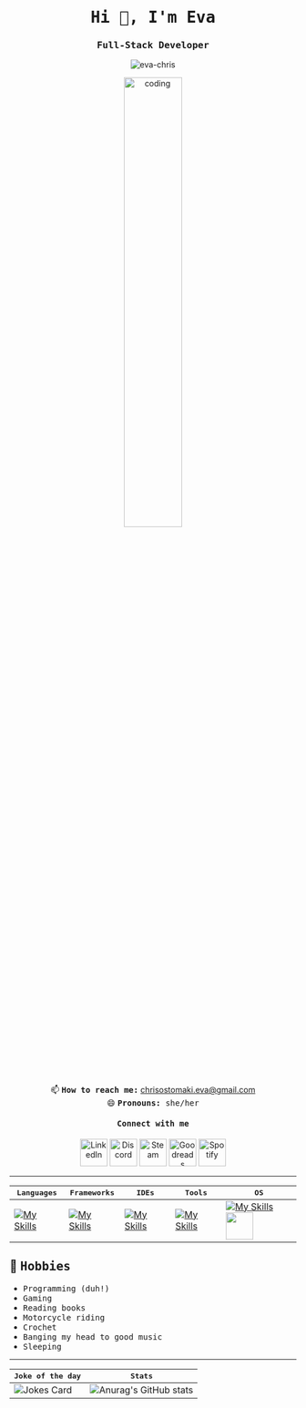 <h1 align="center"><samp>Hi 👋, I'm Eva </samp></h1>
<h3 align="center"><samp>Full-Stack Developer</samp></h3>
<p align="center"> <img src="https://komarev.com/ghpvc/?username=eva-chris&label=Profile%20views&color=0e75b6&style=flat" alt="eva-chris" /> </p>

<p align="center">
<img align="center" src="https://mir-s3-cdn-cf.behance.net/project_modules/disp/601014116770475.6068beff4640a.gif" alt="coding" width="45%" border="0" style="max-width: 100%;">
</p>

<p align="center">
📫 <b><samp>How to reach me:</b> <a href = "mailto: chrisostomaki.eva@gmail.com">chrisostomaki.eva@gmail.com</samp></a>
<br>😄 <samp><b>Pronouns:</b> she/her </samp>
</p>

<h4 align="center"><samp>Connect with me</samp></h4>
<p align="center">
  <a href="https://www.linkedin.com/in/eva-chrysostomaki/">
    <img alt="LinkedIn" title="LinkedIn" height="48" width="48" src="https://github.com/Eva-Chris/Eva-Chris/assets/25487874/360281e6-5055-49a0-b514-617a91776ba9"></a>
   <a href="https://www.discord.com/users/_paracosm">
    <img alt="Discord" title="Discord" height="48" width="48" src="https://github.com/Eva-Chris/Eva-Chris/assets/25487874/ba7a7fb5-fe94-44e8-9962-a54269172b4e"></a>
  <a href="https://steamcommunity.com/id/paracosm_/">
    <img alt="Steam" title="Steam" height="48" width="48" src="https://github.com/Eva-Chris/Eva-Chris/assets/25487874/d1fd92b1-4df6-4974-adaa-71f1e9fadd31"></a>
  <a href="https://www.goodreads.com/user/show/85504188-paracosm">
    <img alt="Goodreads" title="Goodreads" height="48" width="48" src="https://github.com/Eva-Chris/Eva-Chris/assets/25487874/51b5bfce-22c0-4120-81a4-9ca6cddff392"></a>
  <a href="https://open.spotify.com/user/prpnyh226d2judbq0fnpzgod2?si=4e3188c246294181">
    <img alt="Spotify" title="Spotify" height="48" width="48" src="https://cdn.simpleicons.org/spotify"></a>
</p>


<hr>


| <samp>Languages</samp> | <samp>Frameworks</samp>  | <samp>IDEs</samp>  | <samp>Tools</samp> | <samp>OS</samp>
| ------------- | ------------- | -------------  | ------------- | ------------- |
| [![My Skills](https://skillicons.dev/icons?i=html,css,py,js,ts,java,cpp,c&perline=4)](https://skillicons.dev) | [![My Skills](https://skillicons.dev/icons?i=angular,flask)](https://skillicons.dev)  | [![My Skills](https://skillicons.dev/icons?i=vscode,eclipse)](https://skillicons.dev)  | [![My Skills](https://skillicons.dev/icons?i=figma,git,postman)](https://skillicons.dev) | [![My Skills](https://skillicons.dev/icons?i=linux)](https://skillicons.dev) <img src="https://github.com/Eva-Chris/Eva-Chris/assets/25487874/c807cb7b-4d26-4149-b9ce-74eaf85799c6" width="48px"> |


## 📅 <samp>Hobbies</samp>
- <samp>Programming (duh!)</samp>
- <samp>Gaming</samp>
- <samp>Reading books</samp>
- <samp>Motorcycle riding</samp>
- <samp>Crochet</samp>
- <samp>Banging my head to good music</samp>
- <samp>Sleeping</samp>

<hr>

| <samp>Joke of the day</samp> | <samp>Stats</samp> |
| ------------- | -------------  |
| ![Jokes Card](https://readme-jokes.vercel.app/api?theme=radical) | ![Anurag's GitHub stats](https://github-readme-stats.vercel.app/api?username=Eva-Chris&show_icons=true&theme=radical) |





